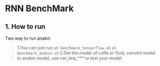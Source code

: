 # RNN BenchMark


## 1. How to run

Two way to run anakin

> 1.You can just run `sh benchmark_tensorflow.sh` `sh benchmark_anakin.sh`
> 2.Get the model of caffe or fluid, convert model to anakin model, use net_test_*** to test your model

